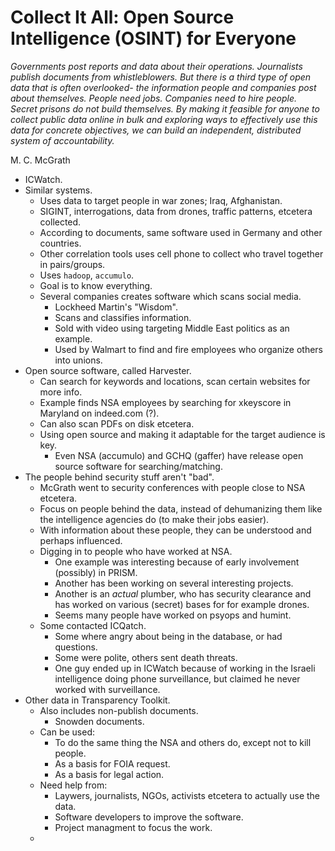 # Collect It All: Open Source Intelligence (OSINT) for Everyone

*Governments post reports and data about their operations. Journalists publish documents from whistleblowers. But there is a third type of open data that is often overlooked- the information people and companies post about themselves. People need jobs. Companies need to hire people. Secret prisons do not build themselves. By making it feasible for anyone to collect public data online in bulk and exploring ways to effectively use this data for concrete objectives, we can build an independent, distributed system of accountability.*

M. C. McGrath

- ICWatch.
- Similar systems.
	- Uses data to target people in war zones; Iraq, Afghanistan.
	- SIGINT, interrogations, data from drones, traffic patterns, etcetera collected.
	- According to documents, same software used in Germany and other countries.
	- Other correlation tools uses cell phone to collect who travel together in pairs/groups.
	- Uses `hadoop`, `accumulo`.
	- Goal is to know everything.
	- Several companies creates software which scans social media.
		- Lockheed Martin's "Wisdom".
		- Scans and classifies information.
		- Sold with video using targeting Middle East politics as an example.
		- Used by Walmart to find and fire employees who organize others into unions.
- Open source software, called Harvester.
	- Can search for keywords and locations, scan certain websites for more info.
	- Example finds NSA employees by searching for xkeyscore in Maryland on indeed.com (?).
	- Can also scan PDFs on disk etcetera.
	- Using open source and making it adaptable for the target audience is key.
		- Even NSA (accumulo) and GCHQ (gaffer) have release open source software for searching/matching.
- The people behind security stuff aren't "bad".
	- McGrath went to security conferences with people close to NSA etcetera.
	- Focus on people behind the data, instead of dehumanizing them like the intelligence agencies do (to make their jobs easier).
	- With information about these people, they can be understood and perhaps influenced.
	- Digging in to people who have worked at NSA.
		- One example was interesting because of early involvement (possibly) in PRISM.
		- Another has been working on several interesting projects.
		- Another is an _actual_ plumber, who has security clearance and has worked on various (secret) bases for for example drones.
		- Seems many people have worked on psyops and humint.
	- Some contacted ICQatch.
		- Some where angry about being in the database, or had questions.
		- Some were polite, others sent death threats.
		- One guy ended up in ICWatch because of working in the Israeli intelligence doing phone surveillance, but claimed he never worked with surveillance.
- Other data in Transparency Toolkit.
	- Also includes non-publish documents.
		- Snowden documents.
	- Can be used:
		- To do the same thing the NSA and others do, except not to kill people.
		- As a basis for FOIA request.
		- As a basis for legal action.
	- Need help from:
		- Laywers, journalists, NGOs, activists etcetera to actually use the data.
		- Software developers to improve the software.
		- Project managment to focus the work.
	- 